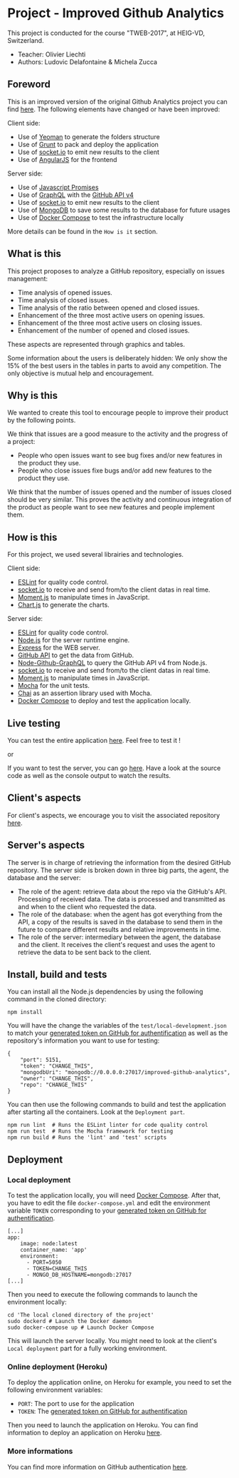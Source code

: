 # Project - Improved Github Analytics
This project is conducted for the course "TWEB-2017", at HEIG-VD, Switzerland.

* Teacher: Olivier Liechti
* Authors: Ludovic Delafontaine & Michela Zucca

## Foreword
This is an improved version of the original Github Analytics project you can find [here](https://heig-vd-tweb2017.github.io/github-analytics-client). The following elements have changed or have been improved:

Client side:

* Use of [Yeoman](http://yeoman.io) to generate the folders structure
* Use of [Grunt](https://gruntjs.com/) to pack and deploy the application
* Use of [socket.io](https://socket.io/) to emit new results to the client
* Use of [AngularJS](https://angularjs.org/) for the frontend

Server side:

* Use of [Javascript Promises](https://developer.mozilla.org/en-US/docs/Web/JavaScript/Reference/Global_Objects/Promise)
* Use of [GraphQL](http://graphql.org/) with the [GitHub API v4](https://developer.github.com/v4/)
* Use of [socket.io](https://socket.io/) to emit new results to the client
* Use of [MongoDB](https://www.mongodb.com/) to save some results to the database for future usages
* Use of [Docker Compose](https://docs.docker.com/compose/) to test the infrastructure locally

More details can be found in the `How is it` section.

## What is this
This project proposes to analyze a GitHub repository, especially on issues management:

* Time analysis of opened issues.
* Time analysis of closed issues.
* Time analysis of the ratio between opened and closed issues.
* Enhancement of the three most active users on opening issues.
* Enhancement of the three most active users on closing issues.
* Enhancement of the number of opened and closed issues.
	
These aspects are represented through graphics and tables.
	
Some information about the users is deliberately hidden: We only show the 15% of the best users in the tables in parts to avoid any competition. The only objective is mutual help and encouragement.
	
## Why is this
We wanted to create this tool to encourage people to improve their product by the following points.

We think that issues are a good measure to the activity and the progress of a project:

* People who open issues want to see bug fixes and/or new features in the product they use. 
* People who close issues fixe bugs and/or add new features to the product they use.

We think that the number of issues opened and the number of issues closed should be very similar. This proves the activity and continuous integration of the product as people want to see new features and people implement them.

## How is this
For this project, we used several librairies and technologies.

Client side:

* [ESLint](https://eslint.org/) for quality code control.
* [socket.io](https://socket.io/) to receive and send from/to the client datas in real time.
* [Moment.js](https://momentjs.com/) to manipulate times in JavaScript.
* [Chart.js](http://www.chartjs.org/) to generate the charts.

Server side:

* [ESLint](https://eslint.org/) for quality code control.
* [Node.js](https://nodejs.org/) for the server runtime engine.
* [Express](http://expressjs.com/) for the WEB server.
* [GitHub API](https://developer.github.com/v4/) to get the data from GitHub.
* [Node-Github-GraphQL](https://www.npmjs.com/package/node-github-graphql) to query the GitHub API v4 from Node.js.
* [socket.io](https://socket.io/) to receive and send from/to the client datas in real time.
* [Moment.js](https://momentjs.com/) to manipulate times in JavaScript.
* [Mocha](https://mochajs.org/) for the unit tests.
* [Chai](http://chaijs.com/) as an assertion library used with Mocha.
* [Docker Compose](https://docs.docker.com/compose/) to deploy and test the application locally.

## Live testing
You can test the entire application [here](https://heig-vd-tweb2017.github.io/improved-github-analytics-client/). Feel free to test it !

or

If you want to test the server, you can go [here](http://improved-github-analytics-srv.herokuapp.com). Have a look at the source code as well as the console output to watch the results.

## Client's aspects
For client's aspects, we encourage you to visit the associated repository [here](https://github.com/heig-vd-tweb2017/improved-github-analytics-client).

## Server's aspects
The server is in charge of retrieving the information from the desired GitHub repository. The server side is broken down in three big parts, the agent, the database and the server:

* The role of the agent: retrieve data about the repo via the GitHub's API. Processing of received data. The data is processed and transmitted as and when to the client who requested the data.
* The role of the database: when the agent has got everything from the API, a copy of the results is saved in the database to send them in the future to compare different results and relative improvements in time.
* The role of the server: intermediary between the agent, the database and the client. It receives the client's request and uses the agent to retrieve the data to be sent back to the client.

## Install, build and tests
You can install all the Node.js dependencies by using the following command in the cloned directory:

```
npm install
```

You will have the change the variables of the `test/local-development.json` to match your [generated token on GitHub for authentification](https://developer.github.com/v4/guides/forming-calls/#authenticating-with-graphql) as well as the repository's information you want to use for testing:

```
{
    "port": 5151,
    "token": "CHANGE_THIS",
    "mongodbUri": "mongodb://0.0.0.0:27017/improved-github-analytics",
    "owner": "CHANGE_THIS",
    "repo": "CHANGE_THIS"
}
```

You can then use the following commands to build and test the application after starting all the containers. Look at the `Deployment part`.

```
npm run lint  # Runs the ESLint linter for code quality control
npm run test  # Runs the Mocha framework for testing
npm run build # Runs the 'lint' and 'test' scripts
```

## Deployment

### Local deployment
To test the application locally, you will need [Docker Compose](https://docs.docker.com/compose/). After that, you have to edit the file `docker-compose.yml` and edit the environment variable `TOKEN` corresponding to your [generated token on GitHub for authentification](https://developer.github.com/v4/guides/forming-calls/#authenticating-with-graphql).

```
[...]
app:
    image: node:latest
    container_name: 'app'
    environment:
      - PORT=5050
      - TOKEN=CHANGE_THIS
      - MONGO_DB_HOSTNAME=mongodb:27017
[...]
```

Then you need to execute the following commands to launch the environment locally:
```
cd 'The local cloned directory of the project'
sudo dockerd # Launch the Docker daemon
sudo docker-compose up # Launch Docker Compose
```

This will launch the server locally. You might need to look at the client's `Local deployment` part for a fully working environment.

### Online deployment (Heroku)
To deploy the application online, on Heroku for example, you need to set the following environment variables:

* `PORT`: The port to use for the application
* `TOKEN`: The [generated token on GitHub for authentification](https://developer.github.com/v4/guides/forming-calls/#authenticating-with-graphql)

Then you need to launch the application on Heroku. You can find information to deploy an application on Heroku [here](https://devcenter.heroku.com/articles/getting-started-with-nodejs).

### More informations
You can find more information on GitHub authentication [here](https://developer.github.com/v4/guides/forming-calls/#authenticating-with-graphql).